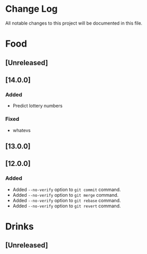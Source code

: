 # Change Log

All notable changes to this project will be documented in this file.

# Food
## [Unreleased] 

## [14.0.0] 
### Added
- Predict lottery numbers
### Fixed
- whatevs

## [13.0.0] 

## [12.0.0]

### Added
- Added `--no-verify` option to `git commit` command.
- Added `--no-verify` option to `git merge` command.
- Added `--no-verify` option to `git rebase` command.
- Added `--no-verify` option to `git revert` command.


# Drinks
## [Unreleased]
